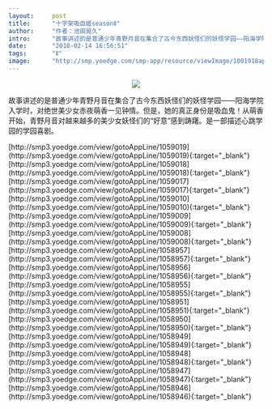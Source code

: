 ```yaml
---
layout:     post
title:      "十字架吸血姬seasonⅡ"
author:     "作者：池田晃久"
intro:      "故事讲述的是普通少年青野月音在集合了古今东西妖怪们的妖怪学园——阳海学院入学时，对绝世美少女赤夜萌香一见钟情。但是，她的真正身份是吸血鬼！从萌香开始，青野月音对越来越多的美少女妖怪们的“好意”感到踌躇。是一部描述心跳学园的学园喜剧。"
date:       "2018-02-14 16:56:51"
tags:       "Ⅱ"
image:      "http://smp.yoedge.com/smp-app/resource/viewImage/1001918appline.png"
---
```

<div style="text-align: center">
<p><img src="http://smp.yoedge.com/smp-app/resource/viewImage/1001918appline.png"/></p>
</div>
<p class="post-meta">
<span>故事讲述的是普通少年青野月音在集合了古今东西妖怪们的妖怪学园——阳海学院入学时，对绝世美少女赤夜萌香一见钟情。但是，她的真正身份是吸血鬼！从萌香开始，青野月音对越来越多的美少女妖怪们的“好意”感到踌躇。是一部描述心跳学园的学园喜剧。</span>
</p>
[http://smp3.yoedge.com/view/gotoAppLine/1059019](http://smp3.yoedge.com/view/gotoAppLine/1059019){:target="_blank"}
[http://smp3.yoedge.com/view/gotoAppLine/1059018](http://smp3.yoedge.com/view/gotoAppLine/1059018){:target="_blank"}
[http://smp3.yoedge.com/view/gotoAppLine/1059017](http://smp3.yoedge.com/view/gotoAppLine/1059017){:target="_blank"}
[http://smp3.yoedge.com/view/gotoAppLine/1059010](http://smp3.yoedge.com/view/gotoAppLine/1059010){:target="_blank"}
[http://smp3.yoedge.com/view/gotoAppLine/1059009](http://smp3.yoedge.com/view/gotoAppLine/1059009){:target="_blank"}
[http://smp3.yoedge.com/view/gotoAppLine/1059008](http://smp3.yoedge.com/view/gotoAppLine/1059008){:target="_blank"}
[http://smp3.yoedge.com/view/gotoAppLine/1058957](http://smp3.yoedge.com/view/gotoAppLine/1058957){:target="_blank"}
[http://smp3.yoedge.com/view/gotoAppLine/1058956](http://smp3.yoedge.com/view/gotoAppLine/1058956){:target="_blank"}
[http://smp3.yoedge.com/view/gotoAppLine/1058955](http://smp3.yoedge.com/view/gotoAppLine/1058955){:target="_blank"}
[http://smp3.yoedge.com/view/gotoAppLine/1058951](http://smp3.yoedge.com/view/gotoAppLine/1058951){:target="_blank"}
[http://smp3.yoedge.com/view/gotoAppLine/1058950](http://smp3.yoedge.com/view/gotoAppLine/1058950){:target="_blank"}
[http://smp3.yoedge.com/view/gotoAppLine/1058949](http://smp3.yoedge.com/view/gotoAppLine/1058949){:target="_blank"}
[http://smp3.yoedge.com/view/gotoAppLine/1058948](http://smp3.yoedge.com/view/gotoAppLine/1058948){:target="_blank"}
[http://smp3.yoedge.com/view/gotoAppLine/1058947](http://smp3.yoedge.com/view/gotoAppLine/1058947){:target="_blank"}
[http://smp3.yoedge.com/view/gotoAppLine/1058946](http://smp3.yoedge.com/view/gotoAppLine/1058946){:target="_blank"}


